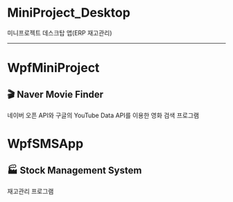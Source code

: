 # MiniProject_Desktop
미니프로젝트 데스크탑 앱(ERP 재고관리)

------------------------------------

# WpfMiniProject<br/>
## 🎬 Naver Movie Finder<br/>
네이버 오픈 API와 구글의 YouTube Data API를 이용한 영화 검색 프로그램<br/>

# WpfSMSApp<br/>
## 🏭 Stock Management System<br/>
재고관리 프로그램<br/>
